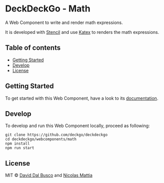 # DeckDeckGo - Math

A Web Component to write and render math expressions.

It is developed with [Stencil](https://stenciljs.com) and use [Katex](https://katex.org/) to renders the math expressions.

## Table of contents

- [Getting Started](#getting-started)
- [Develop](#develop)
- [License](#license)

## Getting Started

To get started with this Web Component, have a look to its [documentation](https://docs.deckdeckgo.com/components/math).

## Develop

To develop and run this Web Component locally, proceed as following:

```
git clone https://github.com/deckgo/deckdeckgo
cd deckdeckgo/webcomponents/math
npm install
npm run start
```

## License

MIT © [David Dal Busco](mailto:david.dalbusco@outlook.com) and [Nicolas Mattia](mailto:nicolas@nmattia.com)

[deckdeckgo]: https://deckdeckgo.com
